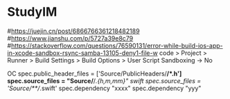 # StudyIM

#https://juejin.cn/post/6866766361218482189
#https://www.jianshu.com/p/5727a39e8c79
#https://stackoverflow.com/questions/76590131/error-while-build-ios-app-in-xcode-sandbox-rsync-samba-13105-deny1-file-w
code > Project > Runner > Build Settings > Build Options > User Script Sandboxing -> No

OC
spec.public_header_files = ['Source/PublicHeaders/**/*.h']
spec.source_files  = "Source/**/*.{h,m,mm}"
swift
spec.source_files = 'Source/**/*.swift'
spec.dependency "xxxx"
spec.dependency "yyy"
